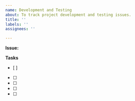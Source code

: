 ```yaml
---
name: Development and Testing
about: To track project development and testing issues.
title: ''
labels: ''
assignees: ''

---
```


**Issue:** 
<text>


**Tasks**
- [ ]
- [ ]
- [ ]
- [ ]
- [ ]
